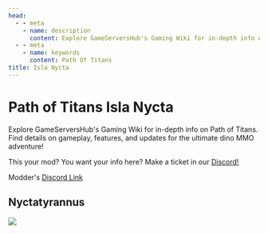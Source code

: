 ```yaml
---
head:
  - - meta
    - name: description
      content: Explore GameServersHub's Gaming Wiki for in-depth info on Path of Titans. Find details on gameplay, features, and updates for the ultimate dino MMO adventure!
  - - meta
    - name: keywords
      content: Path Of Titans
title: Isla Nycta
---
```


# Path of Titans Isla Nycta

Explore GameServersHub's Gaming Wiki for in-depth info on Path of Titans. Find details on gameplay, features, and updates for the ultimate dino MMO adventure!

This your mod? You want your info here? Make a ticket in our [Discord!](https://discord.gg/gsh)

Modder's [Discord Link](#)

## Nyctatyrannus

<a href='./path-of-titans-nyctatyrannus' target='_blank'> <img src='https://web-cdn.alderongames.com/files/695/conversions/IslaNyctaModBanner_v5-icon.jpg' /> </a>
